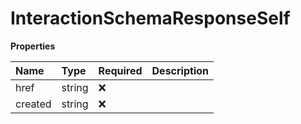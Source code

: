 # InteractionSchemaResponseSelf

**Properties**

| Name    | Type   | Required | Description |
| :------ | :----- | :------- | :---------- |
| href    | string | ❌       |             |
| created | string | ❌       |             |

<!-- This file was generated by liblab | https://liblab.com/ -->
